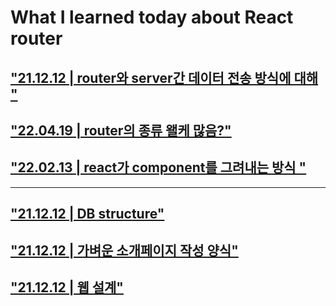# What I learned today about React router

## ["21.12.12 | router와 server간 데이터 전송 방식에 대해 "](src/TLI/s1.md)

## ["22.04.19 | router의 종류 왤케 많음?"](src/TLI/s2.md)

## ["22.02.13 | react가 component를 그려내는 방식 "](src/TLI/s3.md)

---

## ["21.12.12 | DB structure"](buildPlan/dbStudy.md)

## ["21.12.12 | 가벼운 소개페이지 작성 양식"](buildPlan/introduceMe.md)

## ["21.12.12 | 웹 설계"](buildPlan/IntroduceWeb.md)
